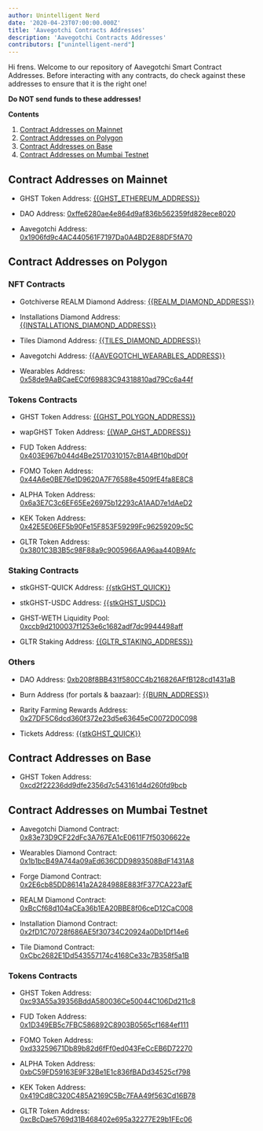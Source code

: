 ```yaml
---
author: Unintelligent Nerd
date: '2020-04-23T07:00:00.000Z'
title: 'Aavegotchi Contracts Addresses'
description: 'Aavegotchi Contracts Addresses'
contributors: ["unintelligent-nerd"]
---
```


Hi frens. Welcome to our repository of Aavegotchi Smart Contract Addresses. Before interacting with any contracts, do check against these addresses to ensure that it is the right one!

**Do NOT send funds to these addresses!**

<div class="contentsBox">

**Contents**

<ol>
<li><a href=#contract-addresses-on-mainnet>Contract Addresses on Mainnet</a></li>
<li><a href=#contract-addresses-on-polygon>Contract Addresses on Polygon</a></li>
<li><a href=#contract-addresses-on-base>Contract Addresses on Base</a></li>
<li><a href=#contract-addresses-on-mumbai-testnet>Contract Addresses on Mumbai Testnet</a></li>
</ol>

</div>

## Contract Addresses on Mainnet


* GHST Token Address: [{{GHST_ETHEREUM_ADDRESS}}](https://etherscan.io/address/0x3f382dbd960e3a9bbceae22651e88158d2791550)

* DAO Address: [0xffe6280ae4e864d9af836b562359fd828ece8020](https://etherscan.io/address/0xffe6280ae4e864d9af836b562359fd828ece8020)

* Aavegotchi Address: [0x1906fd9c4AC440561F7197Da0A4BD2E88DF5fA70](https://etherscan.io/address/0x1906fd9c4AC440561F7197Da0A4BD2E88DF5fA70)

## Contract Addresses on Polygon

### NFT Contracts

* Gotchiverse REALM Diamond Address: [{{REALM_DIAMOND_ADDRESS}}](https://polygonscan.com/address/0x1d0360bac7299c86ec8e99d0c1c9a95fefaf2a11)

* Installations Diamond Address: [{{INSTALLATIONS_DIAMOND_ADDRESS}}](https://polygonscan.com/address/{{INSTALLATIONS_DIAMOND_ADDRESS}})

* Tiles Diamond Address: [{{TILES_DIAMOND_ADDRESS}}](https://polygonscan.com/address/{{TILES_DIAMOND_ADDRESS}})

* Aavegotchi Address: [{{AAVEGOTCHI_WEARABLES_ADDRESS}}](https://polygonscan.com/address/{{AAVEGOTCHI_WEARABLES_ADDRESS}})

* Wearables Address: [0x58de9AaBCaeEC0f69883C94318810ad79Cc6a44f](https://polygonscan.com/address/0x58de9AaBCaeEC0f69883C94318810ad79Cc6a44f)

### Tokens Contracts

* GHST Token Address: [{{GHST_POLYGON_ADDRESS}}](https://polygonscan.com/address/{{GHST_POLYGON_ADDRESS}})

* wapGHST Token Address: [{{WAP_GHST_ADDRESS}}](https://polygonscan.com/token/{{WAP_GHST_ADDRESS}})

* FUD Token Address: [0x403E967b044d4Be25170310157cB1A4Bf10bdD0f](https://polygonscan.com/token/0x403E967b044d4Be25170310157cB1A4Bf10bdD0f)

* FOMO Token Address: [0x44A6e0BE76e1D9620A7F76588e4509fE4fa8E8C8](https://polygonscan.com/token/0x44A6e0BE76e1D9620A7F76588e4509fE4fa8E8C8)

* ALPHA Token Address: [0x6a3E7C3c6EF65Ee26975b12293cA1AAD7e1dAeD2](https://polygonscan.com/token/0x6a3E7C3c6EF65Ee26975b12293cA1AAD7e1dAeD2)

* KEK Token Address: [0x42E5E06EF5b90Fe15F853F59299Fc96259209c5C](https://polygonscan.com/token/0x42E5E06EF5b90Fe15F853F59299Fc96259209c5C)

* GLTR Token Address: [0x3801C3B3B5c98F88a9c9005966AA96aa440B9Afc](https://polygonscan.com/token/0x3801C3B3B5c98F88a9c9005966AA96aa440B9Afc)

### Staking Contracts

* stkGHST-QUICK Address: [{{stkGHST_QUICK}}](https://polygonscan.com/address/{{stkGHST_QUICK}})

* stkGHST-USDC Address: [{{stkGHST_USDC}}](https://polygonscan.com/address/{{stkGHST_USDC}})

* GHST-WETH Liquidity Pool: [0xccb9d2100037f1253e6c1682adf7dc9944498aff](https://polygonscan.com/address/0xccb9d2100037f1253e6c1682adf7dc9944498aff)

* GLTR Staking Address: [{{GLTR_STAKING_ADDRESS}}](https://polygonscan.com/token/{{GLTR_STAKING_ADDRESS}})

### Others

* DAO Address: [0xb208f8BB431f580CC4b216826AFfB128cd1431aB](https://polygonscan.com/address/0xb208f8BB431f580CC4b216826AFfB128cd1431aB/tokens)

* Burn Address (for portals & baazaar): [{{BURN_ADDRESS}}](https://polygonscan.com/address/{{BURN_ADDRESS}}/tokens)

* Rarity Farming Rewards Address: [0x27DF5C6dcd360f372e23d5e63645eC0072D0C098](https://polygonscan.com/address/0x27DF5C6dcd360f372e23d5e63645eC0072D0C098/token-transfers)

* Tickets Address: [{{stkGHST_QUICK}}](https://polygonscan.com/address/{{stkGHST_QUICK}})

## Contract Addresses on Base

* GHST Token Address: [0xcd2f22236dd9dfe2356d7c543161d4d260fd9bcb](https://basescan.org/token/0xcd2f22236dd9dfe2356d7c543161d4d260fd9bcb)

## Contract Addresses on Mumbai Testnet

* Aavegotchi Diamond Contract: [0x83e73D9CF22dFc3A767EA1cE0611F7f50306622e](https://mumbai.polygonscan.com/address/0x83e73D9CF22dFc3A767EA1cE0611F7f50306622e)

* Wearables Diamond Contract: [0x1b1bcB49A744a09aEd636CDD9893508BdF1431A8](https://mumbai.polygonscan.com/address/0x1b1bcB49A744a09aEd636CDD9893508BdF1431A8)

* Forge Diamond Contract: [0x2E6cb85DD86141a2A284988E883fF377CA223afE](https://mumbai.polygonscan.com/address/0x2E6cb85DD86141a2A284988E883fF377CA223afE)

* REALM Diamond Contract: [0xBcCf68d104aCEa36b1EA20BBE8f06ceD12CaC008](https://mumbai.polygonscan.com/address/0xBcCf68d104aCEa36b1EA20BBE8f06ceD12CaC008)

* Installation Diamond Contract: [0x2fD1C70728f686AE5f30734C20924a0Db1Df14e6](https://mumbai.polygonscan.com/address/0x2fD1C70728f686AE5f30734C20924a0Db1Df14e6)

* Tile Diamond Contract: [0xCbc2682E1Dd543557174c4168Ce33c7B358f5a1B](https://mumbai.polygonscan.com/address/0xCbc2682E1Dd543557174c4168Ce33c7B358f5a1B)

### Tokens Contracts

* GHST Token Address: [0xc93A55a39356BddA580036Ce50044C106Dd211c8](https://mumbai.polygonscan.com/address/0xc93A55a39356BddA580036Ce50044C106Dd211c8)

* FUD Token Address: [0x1D349EB5c7FBC586892C8903B0565cf1684ef111](https://mumbai.polygonscan.com/address/0x1D349EB5c7FBC586892C8903B0565cf1684ef111)

* FOMO Token Address: [0xd33259671Db89b82d6fFf0ed043FeCcEB6D72270](https://mumbai.polygonscan.com/address/0xd33259671Db89b82d6fFf0ed043FeCcEB6D72270)

* ALPHA Token Address: [0xbC59FD59163E9F32Be1E1c836fBADd34525cf798](https://mumbai.polygonscan.com/address/0xbC59FD59163E9F32Be1E1c836fBADd34525cf798)

* KEK Token Address: [0x419Cd8C320C485A2169C5Bc7FAA49f563Cd16B78](https://mumbai.polygonscan.com/address/0x419Cd8C320C485A2169C5Bc7FAA49f563Cd16B78)

* GLTR Token Address: [0xcBcDae5769d31B468402e695a32277E29b1FEc06](https://mumbai.polygonscan.com/address/0xcBcDae5769d31B468402e695a32277E29b1FEc06)